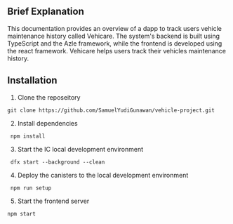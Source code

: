 ## Brief Explanation
This documentation provides an overview of a dapp to track users vehicle maintenance history called Vehicare. The system's backend is built using TypeScript and the Azle framework, while the frontend is developed using the react framework. Vehicare helps users track their vehicles maintenance history.

## Installation
1. Clone the reposeitory
  ```
  git clone https://github.com/SamuelYudiGunawan/vehicle-project.git
  ```
2. Install dependencies
  ```
   npm install
  ``` 
3. Start the IC local development environment
  ``` 
   dfx start --background --clean
  ```
4. Deploy the canisters to the local development environment
  ```
   npm run setup
  ```
5. Start the frontend server
  ```
  npm start
  ```

